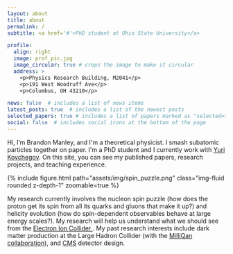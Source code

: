 ```yaml
---
layout: about
title: about
permalink: /
subtitle: <a href='#'>PhD student at Ohio State University</a>

profile:
  align: right
  image: prof_pic.jpg
  image_circular: true # crops the image to make it circular
  address: >
    <p>Physics Research Building, M2041</p>
    <p>191 West Woodruff Ave</p>
    <p>Columbus, OH 43210</p>

news: false  # includes a list of news items
latest_posts: true  # includes a list of the newest posts
selected_papers: true # includes a list of papers marked as "selected={true}"
social: false  # includes social icons at the bottom of the page
---
```


Hi, I’m Brandon Manley, and I'm a theoretical physicist. I smash subatomic particles together on paper. I'm a PhD student and I currently work with 
<a href='https://physics.osu.edu/people/kovchegov.1'> Yuri Kovchegov</a>. On this site, you can see my published papers, research projects, and teaching experience.

<div class="row mt-3">
    <div class="col-sm mt-3 mt-md-0">
        {% include figure.html path="assets/img/spin_puzzle.png" class="img-fluid rounded z-depth-1" zoomable=true %}
    </div>
</div>

My research currently involves the nucleon spin puzzle (how does the proton get its spin from all its quarks and gluons that make it up?) and helicity evolution (how do spin-dependent observables behave at large energy scales?). My research will help us understand what we should see from the <a href='https://www.bnl.gov/eic/'> Electron Ion Collider </a>. My past research interests include dark matter production at the Large Hadron Collider (with the 
<a href='https://u.osu.edu/milliqan/'> MilliQan collaboration</a>), and <a href='https://home.cern/science/experiments/cms'> CMS</a> detector design.
